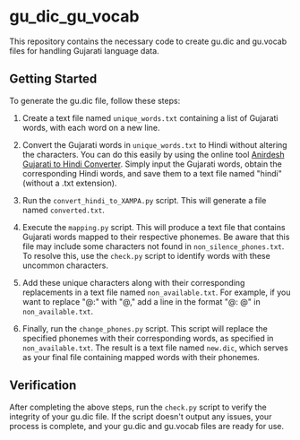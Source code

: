 # gu_dic_gu_vocab
This repository contains the necessary code to create gu.dic and gu.vocab files for handling Gujarati language data.

## Getting Started
To generate the gu.dic file, follow these steps:

1. Create a text file named `unique_words.txt` containing a list of Gujarati words, with each word on a new line.

2. Convert the Gujarati words in `unique_words.txt` to Hindi without altering the characters. You can do this easily by using the online tool [Anirdesh Gujarati to Hindi Converter](https://www.anirdesh.com/gujarati/gujarati-to-hindi.php). Simply input the Gujarati words, obtain the corresponding Hindi words, and save them to a text file named "hindi" (without a .txt extension).

3. Run the `convert_hindi_to_XAMPA.py` script. This will generate a file named `converted.txt`.

4. Execute the `mapping.py` script. This will produce a text file that contains Gujarati words mapped to their respective phonemes. Be aware that this file may include some characters not found in `non_silence_phones.txt`. To resolve this, use the `check.py` script to identify words with these uncommon characters.

5. Add these unique characters along with their corresponding replacements in a text file named `non_available.txt`. For example, if you want to replace "@:" with "@," add a line in the format "@: @" in `non_available.txt`.

6. Finally, run the `change_phones.py` script. This script will replace the specified phonemes with their corresponding words, as specified in `non_available.txt`. The result is a text file named `new.dic`, which serves as your final file containing mapped words with their phonemes.

## Verification
After completing the above steps, run the `check.py` script to verify the integrity of your gu.dic file. If the script doesn't output any issues, your process is complete, and your gu.dic and gu.vocab files are ready for use.
